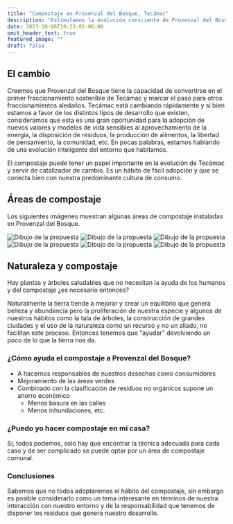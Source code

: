 ```yaml
---
title: "Compostaje en Provenzal del Bosque, Tecámac"
description: "Estimulamos la evolución consciente de Provenzal del Bosque"
date: 2023-10-06T19:23:01-06:00
omit_header_text: true
featured_image: ""
draft: false
---
```


## El cambio

Creemos que Provenzal del Bosque tiene la capacidad de convertirse en el primer fraccionamiento sostenible de Tecámac y marcar el paso para otros fraccionamientos aledaños. Tecámac está cambiando rápidamente y si bien estamos a favor de los distintos tipos de desarrollo que existen, consideramos que esta es una gran oportunidad para la adopción de nuevos valores y modelos de vida sensibles al aprovechamiento de la energía, la disposición de residuos, la producción de alimentos, la libertad de pensamiento, la comunidad, etc. En pocas palabras, estamos hablando de una evolución inteligente del entorno que habitamos.

El compostaje puede tener un papel importante en la evolución de Tecámac y servir de catalizador de cambio. Es un hábito de fácil adopción y que se conecta bien con nuestra predominante cultura de consumo.

## Áreas de compostaje

Los siguientes imágenes muestran algunas áreas de compostaje instaladas en Provenzal del Bosque.

![Dibujo de la propuesta](composta-ejemplo-1.jpg)
![Dibujo de la propuesta](composta-ejemplo-2.jpg)
![Dibujo de la propuesta](composta-ejemplo-3.jpg)
![Dibujo de la propuesta](composta-ejemplo-4.jpg)
![Dibujo de la propuesta](composta-ejemplo-5.jpg)
![Dibujo de la propuesta](compostero-vertical.jpg)

## Naturaleza y compostaje

Hay plantas y árboles saludables que no necesitan la ayuda de los humanos y del compostaje ¿es necesario entonces?

Naturalmente la tierra tiende a mejorar y crear un equilibrio que genera belleza y abundancia pero la proliferación de nuestra especie y algunos de nuestros hábitos como la tala de árboles, la construcción de grandes ciudades y el uso de la naturaleza como un recurso y no un aliado, no facilitan este proceso. Entonces tenemos que "ayudar" devolviendo un poco de lo que la tierra nos da.

### ¿Cómo ayuda el compostaje a Provenzal del Bosque?

- A hacernos responsables de nuestros desechos como consumidores
- Mejoramiento de las áreas verdes
- Combinado con la clasificación de residuos no orgánicos supone un ahorro económico
  + Menos basura en las calles
  + Menos inhundaciones, etc.

### ¿Puedo yo hacer compostaje en mi casa?

Sí, todos podemos, solo hay que encontrar la técnica adecuada para cada caso y de ser complicado se puede optar por un área de compostaje comunal.

### Conclusiones

Sabemos que no todos adoptaremos el hábito del compostaje, sin embargo es posible considerarlo como un tema interesante en términos de nuestra interacción con nuestro entorno y de la responsabilidad que tenemos de disponer los residuos que genera nuestro desarrollo.